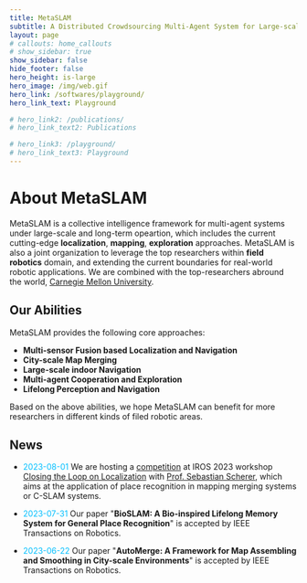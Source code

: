 ```yaml
---
title: MetaSLAM
subtitle: A Distributed Crowdsourcing Multi-Agent System for Large-scale and Long-term Exploration
layout: page
# callouts: home_callouts
# show_sidebar: true
show_sidebar: false
hide_footer: false
hero_height: is-large
hero_image: /img/web.gif
hero_link: /softwares/playground/
hero_link_text: Playground

# hero_link2: /publications/
# hero_link_text2: Publications

# hero_link3: /playground/
# hero_link_text3: Playground
---
```


# About MetaSLAM

MetaSLAM is a collective intelligence framework for multi-agent systems under large-scale and long-term opeartion, which includes the current cutting-edge **localization**, **mapping**, **exploration** approaches.
 MetaSLAM is also a joint organization to leverage the top researchers within **field robotics** domain, and extending the current boundaries for real-world robotic applications. We are combined with the top-researchers abround the world, [Carnegie Mellon University](https://www.cmu.edu/).

## Our Abilities

MetaSLAM provides the following core approaches:

* **Multi-sensor Fusion based Localization and Navigation**
* **City-scale Map Merging**
* **Large-scale indoor Navigation**
* **Multi-agent Cooperation and Exploration**
* **Lifelong Perception and Navigation**

Based on the above abilities, we hope MetaSLAM can benefit for more researchers in different kinds of filed robotic areas.

## News

* <font color=#00BFFF>2023-08-01</font> We are hosting a [competition](https://metaslam.github.io/competitions/icra2023/) at IROS 2023 workshop [Closing the Loop on Localization](https://oravus.github.io/vpr-workshop/) with [Prof. Sebastian Scherer](https://theairlab.org/), which aims at the application of place recognition in mapping merging systems or C-SLAM systems.

* <font color=#00BFFF>2023-07-31</font> Our paper "**BioSLAM: A Bio-inspired Lifelong Memory System for General Place
Recognition**" is accepted by IEEE Transactions on Robotics.

* <font color=#00BFFF>2023-06-22</font> Our paper "**AutoMerge: A Framework for Map Assembling and Smoothing in City-scale
Environments**" is accepted by IEEE Transactions on Robotics.

<!-- # Highlights
{% assign posts = site.posts | where:"categories","highlights" %}
<div class="columns is-multiline">
    {% for post in posts %}
    <div class="column is-4-desktop is-6-tablet">
        {% include post-card.html %}
    </div>
    {% endfor %}
</div> -->
